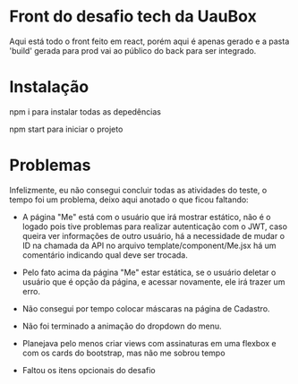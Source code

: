 # Front do desafio tech da UauBox

Aqui está todo o front feito em react, porém aqui é apenas gerado e a pasta 'build' gerada para prod vai ao público do back para ser integrado.

# Instalação

npm i para instalar todas as depedências

npm start para iniciar o projeto

# Problemas

Infelizmente, eu não consegui concluir todas as atividades do teste, o tempo foi um problema, deixo aqui anotado o que ficou faltando:

- A página "Me" está com o usuário que irá mostrar estático, não é o logado pois tive problemas para realizar autenticação com o JWT, caso queira ver informações de outro usuário, há a necessidade de mudar o ID na chamada da API no arquivo template/component/Me.jsx há um comentário indicando qual deve ser trocada.

- Pelo fato acima da página "Me" estar estática, se o usuário deletar o usuário que é opção da página, e acessar novamente, ele irá trazer um erro.

- Não consegui por tempo colocar máscaras na página de Cadastro.

- Não foi terminado a animação do dropdown do menu.

- Planejava pelo menos criar views com assinaturas em uma flexbox e com os cards do bootstrap, mas não me sobrou tempo

- Faltou os itens opcionais do desafio